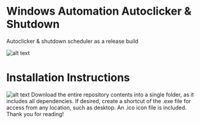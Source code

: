 # Windows Automation Autoclicker & Shutdown
 Autoclicker & shutdown scheduler as a release build

![alt text](https://github.com/rileystuartmyers/Windows-Automation-Autoclicker---Shutdown/blob/684fd1c4c9b29f1d579980f3a0010d6d0dfa37f0/85ea37343549f6fd09890352cf5bcf60.png)
# Installation Instructions
![alt text](https://github.com/rileystuartmyers/Windows-Automation-Autoclicker---Shutdown/blob/2f9ca5dd390a4235716fc20fb4845dbb4b51ecce/feb3e9ed4be4806939a57cc094966b24.png)
 Download the entire repository contents into a single folder, as it includes all dependencies.
 If desired, create a shortcut of the .exe file for access from any location, such as desktop.
 An .ico icon file is included. 
 Thank you for reading!
 
 
